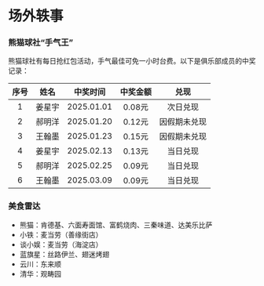 # 场外轶事

### 熊猫球社“手气王”

熊猫球社有每日抢红包活动，手气最佳可免一小时台费。以下是俱乐部成员的中奖记录：

| 序号 |  姓名  |  中奖时间  | 中奖金额  |      兑现      |
| :--: | :----: | :-------: | :------: | :------------: |
|  1   | 姜星宇 | 2025.01.01 |  0.08元  |    次日兑现    |
|  2   | 郝明洋 | 2025.01.20 |  0.12元  |  因假期未兑现  |
|  3   | 王翰墨 | 2025.01.23 |  0.15元  |  因假期未兑现  |
|  4   | 姜星宇 | 2025.02.13 |  0.13元  |    当日兑现    |
|  5   | 郝明洋 | 2025.02.25 |  0.09元  |    当日兑现    |
|  6   | 王翰墨 | 2025.03.09 |  0.09元  |    当日兑现    |

### 美食雷达

- 熊猫：肯德基、六面寿面馆、富鹤烧肉、三秦味道、达美乐比萨
- 小铁：麦当劳（善缘街店）
- 谈小娱：麦当劳（海淀店）
- 蓝旗星：丝路伊兰、翅迷烤翅
- 云川：东来顺
- 清华：观畴园